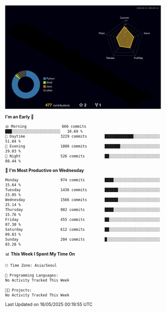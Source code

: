 <!-- ![Header](./github-header-image.png) -->

<!-- <div align="center">
  <img src="https://ziadoua.github.io/m3-Markdown-Badges/badges/FastAPI/fastapi1.svg" />&nbsp
  <img src="https://ziadoua.github.io/m3-Markdown-Badges/badges/Git/git1.svg" />&nbsp
  <img src="https://ziadoua.github.io/m3-Markdown-Badges/badges/Linux/linux2.svg" />&nbsp
  <img src="https://ziadoua.github.io/m3-Markdown-Badges/badges/PostgreSQL/postgresql3.svg" />&nbsp
  <img src="https://ziadoua.github.io/m3-Markdown-Badges/badges/Python/python3.svg" />&nbsp
</div> -->

![](./profile-3d-contrib/profile-night-rainbow.svg)

<!--START_SECTION:waka-->
**I'm an Early 🐤** 

```text
🌞 Morning                666 commits         ███░░░░░░░░░░░░░░░░░░░░░░   10.69 % 
🌆 Daytime                3229 commits        █████████████░░░░░░░░░░░░   51.84 % 
🌃 Evening                1808 commits        ███████░░░░░░░░░░░░░░░░░░   29.03 % 
🌙 Night                  526 commits         ██░░░░░░░░░░░░░░░░░░░░░░░   08.44 % 
```
📅 **I'm Most Productive on Wednesday** 

```text
Monday                   974 commits         ████░░░░░░░░░░░░░░░░░░░░░   15.64 % 
Tuesday                  1436 commits        ██████░░░░░░░░░░░░░░░░░░░   23.05 % 
Wednesday                1566 commits        ██████░░░░░░░░░░░░░░░░░░░   25.14 % 
Thursday                 982 commits         ████░░░░░░░░░░░░░░░░░░░░░   15.76 % 
Friday                   455 commits         ██░░░░░░░░░░░░░░░░░░░░░░░   07.30 % 
Saturday                 612 commits         ██░░░░░░░░░░░░░░░░░░░░░░░   09.83 % 
Sunday                   204 commits         █░░░░░░░░░░░░░░░░░░░░░░░░   03.28 % 
```


📊 **This Week I Spent My Time On** 

```text
🕑︎ Time Zone: Asia/Seoul

💬 Programming Languages: 
No Activity Tracked This Week

🐱‍💻 Projects: 
No Activity Tracked This Week
```


 Last Updated on 18/05/2025 00:19:55 UTC
<!--END_SECTION:waka-->




